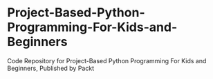 # Project-Based-Python-Programming-For-Kids-and-Beginners
Code Repository for Project-Based Python Programming For Kids and Beginners, Published by Packt
